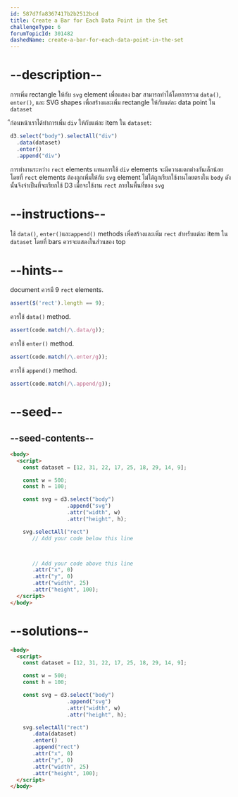 ```yaml
---
id: 587d7fa8367417b2b2512bcd
title: Create a Bar for Each Data Point in the Set
challengeType: 6
forumTopicId: 301482
dashedName: create-a-bar-for-each-data-point-in-the-set
---
```


# --description--

การเพิ่ม rectangle ให้กับ `svg` element เพื่อแสดง bar สามารถทำได้โดยการรวม `data()`, `enter()`, และ SVG shapes เพื่อสร้างและเพิ่ม rectangle ให้กับแต่ละ data point ใน `dataset`

ืก่อนหน้าเราได้ทำการเพิ่ม `div` ให้กับแต่ละ item ใน `dataset`:

```js
d3.select("body").selectAll("div")
  .data(dataset)
  .enter()
  .append("div")
```

การทำงานระหว่าง `rect` elements แทนการใช้ `div` elements จะมีความแตกต่างกันเล็กน้อย โดยที่ `rect` elements ต้องถูกเพิ่มให้กับ `svg` element ไม่ได้ถูกเรียกใช้งานโดยตรงใน `body` ดังนั้นจึงจำเป็นที่จะเรียกใช้ D3 เมื่อจะใช้งาน `rect` ภายในพื้นที่ของ `svg`  

# --instructions--

ใช้ `data()`, `enter()`และ`append()` methods เพื่อสร้างและเพิ่ม `rect` สำหรับแต่ละ item ใน `dataset` โดยที่ bars ควรจะแสดงในส่วนของ top 

# --hints--

document ควรมี 9 `rect` elements.

```js
assert($('rect').length == 9);
```

ควรใช้ `data()` method.

```js
assert(code.match(/\.data/g));
```

ควรใช้ `enter()` method.

```js
assert(code.match(/\.enter/g));
```

ควรใช้ `append()` method.

```js
assert(code.match(/\.append/g));
```

# --seed--

## --seed-contents--

```html
<body>
  <script>
    const dataset = [12, 31, 22, 17, 25, 18, 29, 14, 9];

    const w = 500;
    const h = 100;

    const svg = d3.select("body")
                  .append("svg")
                  .attr("width", w)
                  .attr("height", h);

    svg.selectAll("rect")
       // Add your code below this line



       // Add your code above this line
       .attr("x", 0)
       .attr("y", 0)
       .attr("width", 25)
       .attr("height", 100);
  </script>
</body>
```

# --solutions--

```html
<body>
  <script>
    const dataset = [12, 31, 22, 17, 25, 18, 29, 14, 9];

    const w = 500;
    const h = 100;

    const svg = d3.select("body")
                  .append("svg")
                  .attr("width", w)
                  .attr("height", h);

    svg.selectAll("rect")
       .data(dataset)
       .enter()
       .append("rect")
       .attr("x", 0)
       .attr("y", 0)
       .attr("width", 25)
       .attr("height", 100);
  </script>
</body>
```
